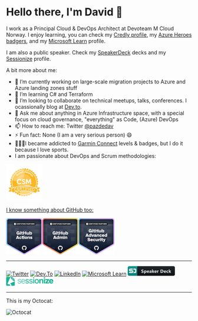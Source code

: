 # Hello there, I'm David 👋

I work as a Principal Cloud & DevOps Architect at Devoteam M Cloud Norway.
I enjoy learning, you can check my [Credly profile](https://www.credly.com/users/pazdedav/badges), my [Azure Heroes badgers](https://www.azureheroes.community/user/15479), and my [Microsoft Learn](https://learn.microsoft.com/en-us/users/pazdedav/) profile.

I am also a public speaker. Check my [SpeakerDeck](https://speakerdeck.com/pazdedav) decks and my [Sessionize](https://sessionize.com/pazdedav) profile.

A bit more about me:

- 🔭 I’m currently working on large-scale migration projects to Azure and Azure landing zones stuff
- 🌱 I’m learning C# and Terraform
- 👯 I’m looking to collaborate on technical meetups, talks, conferences. I ocassionally blog at [Dev.to](https://dev.to/pazdedav).
- 💬 Ask me about anything in Azure Infrastructure space, with a special focus on cloud governance, "everything" as Code, (Azure) DevOps
- 📫 How to reach me: Twitter [@pazdedav](https://twitter.com/pazdedav)
- ⚡ Fun fact: None (I am a very serious person) 😄
- 🏃🏼‍♂️I became addicted to [Garmin Connect](https://connect.garmin.com/modern/profile/pazdedav) levels & badges, but I do it because I love sports.
- I am passionate about DevOps and Scrum methodologies:
<p>
<a href="https://www.scrumalliance.org/get-certified/scrum-master-track/certified-scrummaster"><img src="seal-csm.png" alt="CSM" width="98" height="98"/>

I know something about GitHub too:
<p>
<img src="github-actions.png" alt="GitHubActions" width="98" height="98"/><img src="github-administration.png" alt="GitHubAdmin" width="98" height="98"/><img src="github-advanced-security.png" alt="GitHubAS" width="98" height="98"/>

--------------------

[![Twitter](https://img.shields.io/badge/Twitter-1DA1F2?style=for-the-badge&logo=twitter&logoColor=white)](https://twitter.com/pazdedav)
[![Dev.To](https://img.shields.io/badge/dev.to-0A0A0A?style=for-the-badge&logo=devdotto&logoColor=red)](https://dev.to/pazdedav)
[![LinkedIn](https://img.shields.io/badge/LinkedIn-0077B5?style=for-the-badge&logo=linkedin&logoColor=white)](https://no.linkedin.com/in/pazdedav)
[![Microsoft Learn](https://img.shields.io/badge/Microsoft_Learn-258ffa?style=for-the-badge&logo=microsoft&logoColor=white)](https://learn.microsoft.com/en-us/users/pazdedav/)
[![decks](/speakerdeck_button_icon_151840.png)](https://speakerdeck.com/pazdedav)
[![Sessionize](/sessionize-logo-mini.png)](https://sessionize.com/david-pazdera)


--------------------

This is my Octocat:

<img src="https://user-images.githubusercontent.com/12873988/209225718-1fb64e6f-63dd-40b6-a969-f65d00fd7ba4.png" alt="Octocat" width="300" height="300"/>

